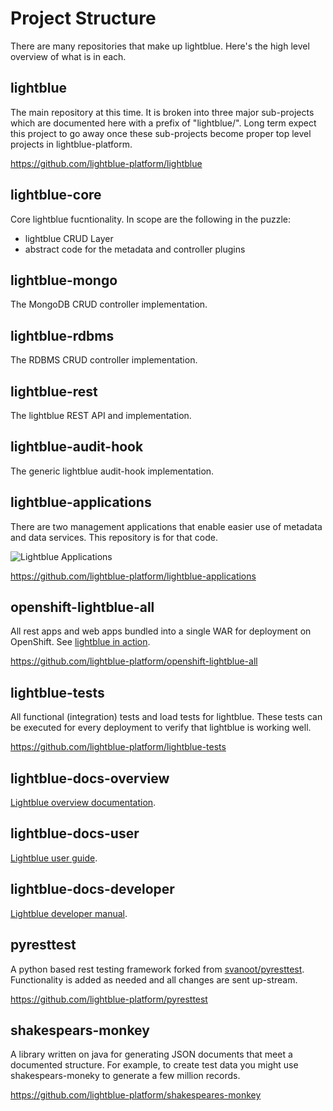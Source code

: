 # Project Structure

There are many repositories that make up lightblue.  Here's the high level overview of what is in each.

## lightblue
The main repository at this time.  It is broken into three major sub-projects which are documented here with a prefix of "lightblue/".  Long term expect this project to go away once these sub-projects become proper top level projects in lightblue-platform.

https://github.com/lightblue-platform/lightblue

## lightblue-core
Core lightblue fucntionality.  In scope are the following in the puzzle:
* lightblue CRUD Layer
* abstract code for the metadata and controller plugins

## lightblue-mongo
The MongoDB CRUD controller implementation.

## lightblue-rdbms
The RDBMS CRUD controller implementation.

## lightblue-rest
The lightblue REST API and implementation.

## lightblue-audit-hook
The generic lightblue audit-hook implementation.

## lightblue-applications
There are two management applications that enable easier use of metadata and data services.  This repository is for that code.

![Lightblue Applications](https://raw.githubusercontent.com/lightblue-platform/lightblue/master/docs/overview.png)

https://github.com/lightblue-platform/lightblue-applications

## openshift-lightblue-all
All rest apps and web apps bundled into a single WAR for deployment on OpenShift.  See [lightblue in action](../develop_on_openshift/README.md).

https://github.com/lightblue-platform/openshift-lightblue-all

## lightblue-tests
All functional (integration) tests and load tests for lightblue.  These tests can be executed for every deployment to verify that lightblue is working well.

https://github.com/lightblue-platform/lightblue-tests

## lightblue-docs-overview
[Lightblue overview documentation](http://jewzaam.gitbooks.io/lightblue/).

## lightblue-docs-user
[Lightblue user guide](http://jewzaam.gitbooks.io/lightblue-user-guide/).

## lightblue-docs-developer
[Lightblue developer manual](http://jewzaam.gitbooks.io/lightblue-developer-manual/).

## pyresttest
A python based rest testing framework forked from [svanoot/pyresttest](https://github.com/svanoort/pyresttest).  Functionality is added as needed and all changes are sent up-stream.

https://github.com/lightblue-platform/pyresttest

## shakespears-monkey
A library written on java for generating JSON documents that meet a documented structure.  For example, to create test data you might use shakespears-moneky to generate a few million records.

https://github.com/lightblue-platform/shakespeares-monkey
